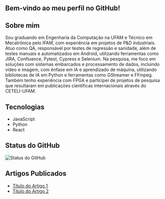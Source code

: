 <!DOCTYPE html>
<html>
<body>

  <!-- Seção do Perfil -->
  <section id="perfil">
    <h1>Bem-vindo ao meu perfil no GitHub!</h1>
    <h2>Sobre mim</h2>
    <p>
      Sou graduando em Engenharia da Computação na UFAM e Técnico em Mecatrônica pelo IFAM, com experiência em projetos de P&D industriais. Atuo como QA, responsável por testes de regressão e sanidade, além de testes manuais e automatizados em Android, utilizando ferramentas como JIRA, Confluence, Pytest, Cypress e Selenium. Na pesquisa, me foco em soluções com sistemas embarcados e processamento de dados, incluindo vídeo e imagem, com ênfase em IA e aprendizado de máquina, utilizando bibliotecas de IA em Python e ferramentas como GStreamer e FFmpeg. Também tenho experiência com FPGA e participei de projetos de pesquisa que resultaram em publicações científicas internacionais através do CETELI-UFAM.
    </p>
  </section>

  <!-- Seção de Tecnologias -->
  <section id="tecnologias">
    <h2>Tecnologias</h2>
    <ul>
      <li>JavaScript</li>
      <li>Python</li>
      <li>React</li>
      <!-- Adicione mais tecnologias conforme necessário -->
    </ul>
  </section>

  <!-- Seção do Status do GitHub -->
  <section id="github-status">
    <h2>Status do GitHub</h2>
    <img src="link_para_seu_status_do_github.png" alt="Status do GitHub">
    <!-- Você pode usar ferramentas como https://github-readme-stats.vercel.app/ para gerar status -->
  </section>

  <!-- Seção de Artigos Publicados -->
  <section id="artigos">
    <h2>Artigos Publicados</h2>
    <ul>
      <li><a href="link_para_artigo_1">Título do Artigo 1</a></li>
      <li><a href="link_para_artigo_2">Título do Artigo 2</a></li>
      <!-- Adicione mais artigos conforme necessário -->
    </ul>
  </section>

</body>
</html>
